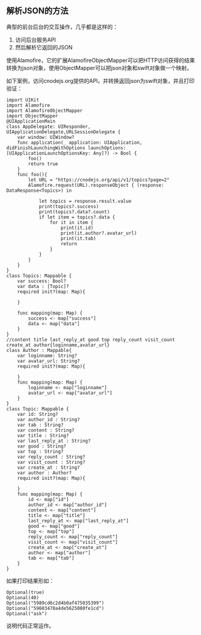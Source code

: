 
## 解析JSON的方法

典型的前台后台的交互操作，几乎都是这样的：
1. 访问后台服务API
2. 然后解析它返回的JSON

使用Alamofire，它的扩展AlamofireObjectMapper可以把HTTP访问获得的结果转换为json对象，使用ObjectMapper可以把json对象和swift对象做一个映射。

如下案例，访问cnodejs.org提供的API，并转换返回json为swift对象，并且打印验证：

    import UIKit
    import Alamofire
    import AlamofireObjectMapper
    import ObjectMapper
    @UIApplicationMain
    class AppDelegate: UIResponder, UIApplicationDelegate,URLSessionDelegate {
        var window: UIWindow?
        func application(_ application: UIApplication, didFinishLaunchingWithOptions launchOptions: [UIApplicationLaunchOptionsKey: Any]?) -> Bool {
            foo()
            return true
        }
        func foo(){
            let URL = "https://cnodejs.org/api/v1/topics?page=2"
            Alamofire.request(URL).responseObject { (response: DataResponse<Topics>) in
                
                let topics = response.result.value
                print(topics?.success)
                print(topics?.data?.count)
                if let item = topics?.data {
                    for it in item {
                        print(it.id)
                        print(it.author?.avatar_url)
                        print(it.tab)
                        return
                    }
                }
            }
        }
    }
    class Topics: Mappable {
        var success: Bool?
        var data : [Topic]?
        required init?(map: Map){
            
        }
        
        func mapping(map: Map) {
            success <- map["success"]
            data <- map["data"]
        }
    }
    //content title last_reply_at good top reply_count visit_count create_at author{loginname,avatar_url}
    class Author : Mappable{
        var loginname: String?
        var avatar_url: String?
        required init?(map: Map){
            
        }
        func mapping(map: Map) {
            loginname <- map["loginname"]
            avatar_url <- map["avatar_url"]
        }
    }
    class Topic: Mappable {
        var id: String?
        var author_id : String?
        var tab : String?
        var content : String?
        var title : String?
        var last_reply_at : String?
        var good : String?
        var top : String?
        var reply_count : String?
        var visit_count : String?
        var create_at : String?
        var author : Author?
        required init?(map: Map){
            
        }
        func mapping(map: Map) {
            id <- map["id"]
            author_id <- map["author_id"]
            content <- map["content"]
            title <- map["title"]
            last_reply_at <- map["last_reply_at"]
            good <- map["good"]
            top <- map["top"]
            reply_count <- map["reply_count"]
            visit_count <- map["visit_count"]
            create_at <- map["create_at"]
            author <- map["author"]
            tab <- map["tab"]
        }
    }

如果打印结果形如：

    Optional(true)
    Optional(40)
    Optional("5989cd6c2d4b0af475035399")
    Optional("59603478a4de5625080fe1cd")
    Optional("ask")

说明代码正常运作。

